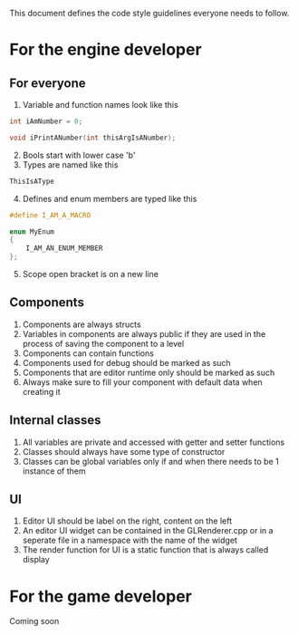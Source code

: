 This document defines the code style guidelines everyone needs to follow.
# For the engine developer
## For everyone
1. Variable and function names look like this
```cpp
int iAmNumber = 0;

void iPrintANumber(int thisArgIsANumber);
```
2. Bools start with lower case 'b'
3. Types are named like this
```cpp
ThisIsAType
```
4. Defines and enum members are typed like this
```cpp
#define I_AM_A_MACRO

enum MyEnum
{
    I_AM_AN_ENUM_MEMBER
};
```
5. Scope open bracket is on a new line
## Components
1. Components are always structs
2. Variables in components are always public if they are used in the process of saving the component to a level
3. Components can contain functions
4. Components used for debug should be marked as such
5. Components that are editor runtime only should be marked as such
6. Always make sure to fill your component with default data when creating it
## Internal classes
1. All variables are private and accessed with getter and setter functions
2. Classes should always have some type of constructor
3. Classes can be global variables only if and when there needs to be 1 instance of them
## UI
1. Editor UI should be label on the right, content on the left
2. An editor UI widget can be contained in the GLRenderer.cpp or in a seperate file in a namespace with the name of the widget
3. The render function for UI is a static function that is always called display
# For the game developer
Coming soon
